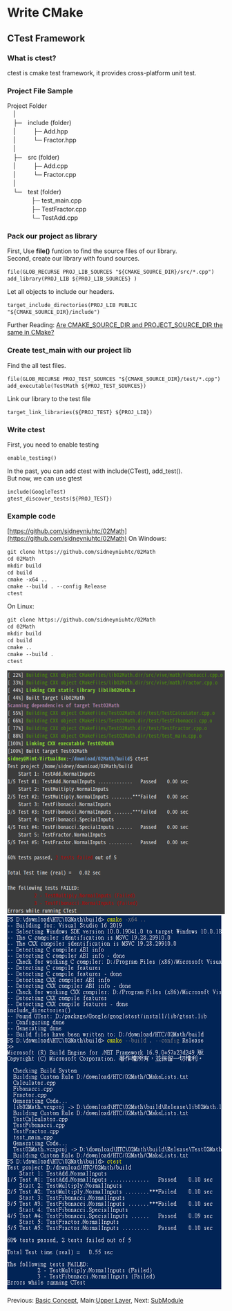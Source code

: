 # Write CMake

## CTest Framework

### What is ctest?
ctest is cmake test framework, it provides cross-platform unit test. 


### Project File Sample
Project Folder  
　|　  
　├─　include (folder)  
　|　　　├─ Add.hpp  
　|　　　└─ Fractor.hpp  
　|　  
　├─　src (folder)  
　|　　　├─ Add.cpp  
　|　　　└─ Fractor.cpp  
　|　  
　└─　test (folder)  
　　　　├─ test_main.cpp  
　　　　├─ TestFractor.cpp  
　　　　└─ TestAdd.cpp  

### Pack our project as library
First, Use **file()** funtion to find the source files of our library.  
Second, create our library with found sources.  
```
file(GLOB_RECURSE PROJ_LIB_SOURCES "${CMAKE_SOURCE_DIR}/src/*.cpp")
add_library(PROJ_LIB ${PROJ_LIB_SOURCES} ) 
```
Let all objects to include our headers.
```
target_include_directories(PROJ_LIB PUBLIC "${CMAKE_SOURCE_DIR}/include")
```
Further Reading: [Are CMAKE_SOURCE_DIR and PROJECT_SOURCE_DIR the same in CMake?](https://stackoverflow.com/questions/32028667/are-cmake-source-dir-and-project-source-dir-the-same-in-cmake)

### Create test_main with our project lib
Find the all test files.
```
file(GLOB_RECURSE PROJ_TEST_SOURCES "${CMAKE_SOURCE_DIR}/test/*.cpp")
add_executable(TestMath ${PROJ_TEST_SOURCES})
```
Link our library to the test file
```
target_link_libraries(${PROJ_TEST} ${PROJ_LIB})
```

### Write ctest
First, you need to enable testing
```
enable_testing()
```

In the past, you can add ctest with include(CTest), add_test().  
But now, we can use gtest  
```
include(GoogleTest)
gtest_discover_tests(${PROJ_TEST})
```


### Example code
[https://github.com/sidneyniuhtc/02Math](https://github.com/sidneyniuhtc/02Math)
On Windows:
```
git clone https://github.com/sidneyniuhtc/02Math
cd 02Math
mkdir build
cd build
cmake -x64 ..
cmake --build . --config Release
ctest
```
On Linux:
```
git clone https://github.com/sidneyniuhtc/02Math
cd 02Math
mkdir build
cd build
cmake ..
cmake --build .
ctest
```

<img src="https://github.com/sidneyniuhtc/sidneyniuhtc.github.io/raw/master/CMakeTutorial/2.%20Write/02%20CTtest%20Framework/ctest%20on%20linux.PNG"/>
<img src="https://github.com/sidneyniuhtc/sidneyniuhtc.github.io/raw/master/CMakeTutorial/2.%20Write/02%20CTtest%20Framework/ctest%20on%20win.PNG"/>

Previous: [Basic Concept](../01%20Fist%20Project), 
Main:[Upper Layer](../../), 
Next: [SubModule](../03%20SubModules/) 
